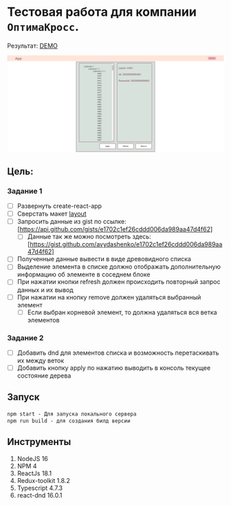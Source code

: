 # Тестовая работа для компании `ОптимаКросс`.

Результат: [DEMO](https://webbomj.github.io/gist/)<br>

![image](./gist.png)

## Цель: 
### Задание 1
- [ ] Развернуть create-react-app<br>
- [ ] Сверстать макет [layout](layout.png)<br>
- [ ] Запросить данные из gist по ссылке: [https://api.github.com/gists/e1702c1ef26cddd006da989aa47d4f62]<br>
  - [ ] Данные так же можно посмотреть здесь: [https://gist.github.com/avydashenko/e1702c1ef26cddd006da989aa47d4f62]<br>
- [ ] Полученные данные вывести в виде древовидного списка<br>
- [ ] Выделение элемента в списке должно отображать дополнительную информацию об элементе в соседнем блоке<br>
- [ ] При нажатии кнопки refresh должен происходить повторный запрос данных и их вывод<br>
- [ ] При нажатии на кнопку remove должен удаляться выбранный элемент<br>
  - [ ] Если выбран корневой элемент, то должна удаляться вся ветка элементов<br>
### Задание 2
- [ ] Добавить dnd для элементов списка и возможность перетаскивать их между веток<br>
- [ ] Добавить кнопку apply по нажатию выводить в консоль текущее состояние дерева<br>

## Запуск
```bush
npm start - Для запуска локального сервера
npm run build - для создания билд версии
```

## Инструменты
1. NodeJS 16
2. NPM 4
3. ReactJs 18.1
4. Redux-toolkit 1.8.2
5. Typescript 4.7.3
6. react-dnd 16.0.1
